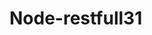 # Node-restfull31
<!-- 
npm init -y
 npm install express --save
 npm install -g nodemon
 npm install body-parser
 npm install mongodb

  npm start -> comando para iniciar el proyecto
 -->